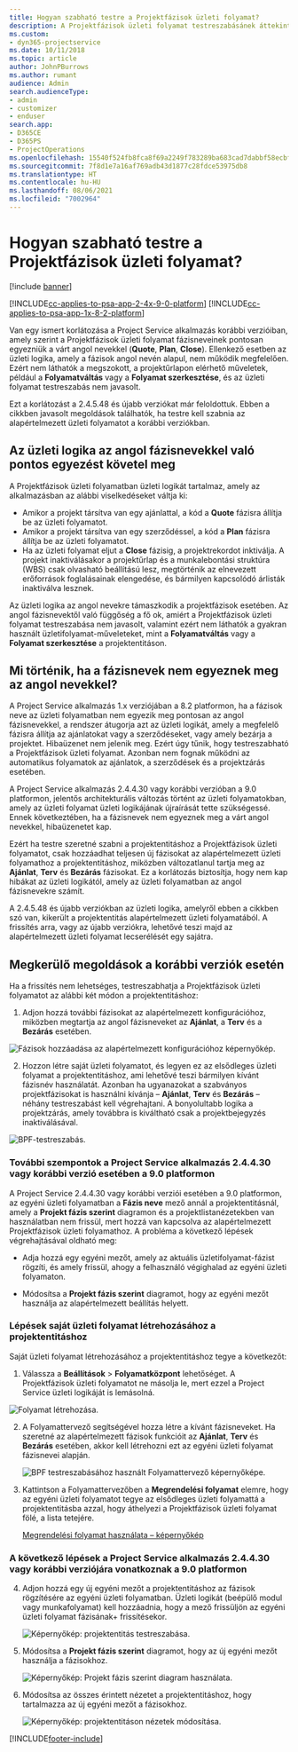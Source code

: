 ```yaml
---
title: Hogyan szabható testre a Projektfázisok üzleti folyamat?
description: A Projektfázisok üzleti folyamat testreszabásánek áttekintése.
ms.custom:
- dyn365-projectservice
ms.date: 10/11/2018
ms.topic: article
author: JohnPBurrows
ms.author: rumant
audience: Admin
search.audienceType:
- admin
- customizer
- enduser
search.app:
- D365CE
- D365PS
- ProjectOperations
ms.openlocfilehash: 15540f524fb8fca8f69a2249f783289ba683cad7dabbf58ecbf620d147e5d491
ms.sourcegitcommit: 7f8d1e7a16af769adb43d1877c28fdce53975db8
ms.translationtype: HT
ms.contentlocale: hu-HU
ms.lasthandoff: 08/06/2021
ms.locfileid: "7002964"
---
```

# <a name="how-do-i-customize-the-project-stages-business-process-flow"></a>Hogyan szabható testre a Projektfázisok üzleti folyamat?

[!include [banner](../includes/psa-now-project-operations.md)]

[!INCLUDE[cc-applies-to-psa-app-2-4x-9-0-platform](../includes/cc-applies-to-psa-app-2-4x-9-0-platform.md)]
[!INCLUDE[cc-applies-to-psa-app-1x-8-2-platform](../includes/cc-applies-to-psa-app-1x-8-2-platform.md)]

Van egy ismert korlátozása a Project Service alkalmazás korábbi verzióiban, amely szerint a Projektfázisok üzleti folyamat fázisneveinek pontosan egyezniük a várt angol nevekkel (**Quote**, **Plan**, **Close**). Ellenkező esetben az üzleti logika, amely a fázisok angol nevén alapul, nem működik megfelelően. Ezért nem láthatók a megszokott, a projektűrlapon elérhető műveletek, például a **Folyamatváltás** vagy a **Folyamat szerkesztése**, és az üzleti folyamat testreszabás nem javasolt. 

Ezt a korlátozást a 2.4.5.48 és újabb verziókat már feloldottuk. Ebben a cikkben javasolt megoldások találhatók, ha testre kell szabnia az alapértelmezett üzleti folyamatot a korábbi verziókban.  

## <a name="business-logic-requires-an-exact-match-with-english-stage-names"></a>Az üzleti logika az angol fázisnevekkel való pontos egyezést követel meg

A Projektfázisok üzleti folyamatban üzleti logikát tartalmaz, amely az alkalmazásban az alábbi viselkedéseket váltja ki:
- Amikor a projekt társítva van egy ajánlattal, a kód a **Quote** fázisra állítja be az üzleti folyamatot.
- Amikor a projekt társítva van egy szerződéssel, a kód a **Plan** fázisra állítja be az üzleti folyamatot.
- Ha az üzleti folyamat eljut a **Close** fázisig, a projektrekordot inktiválja. A projekt inaktiválásakor a projektűrlap és a munkalebontási struktúra (WBS) csak olvasható beállítású lesz, megtörténik az elnevezett erőforrások foglalásainak elengedése, és bármilyen kapcsolódó árlisták inaktiválva lesznek.

Az üzleti logika az angol nevekre támaszkodik a projektfázisok esetében. Az angol fázisnevektől való függőség a fő ok, amiért a Projektfázisok üzleti folyamat testreszabása nem javasolt, valamint ezért nem láthatók a gyakran használt üzletifolyamat-műveleteket, mint a **Folyamatváltás** vagy a **Folyamat szerkesztése** a projektentitáson.

## <a name="what-happens-if-the-stage-names-dont-match-the-english-names"></a>Mi történik, ha a fázisnevek nem egyeznek meg az angol nevekkel?

A Project Service alkalmazás 1.x verziójában a 8.2 platformon, ha a fázisok neve az üzleti folyamatban nem egyezik meg pontosan az angol fázisnevekkel, a rendszer átugorja azt az üzleti logikát, amely a megfelelő fázisra állítja az ajánlatokat vagy a szerződéseket, vagy amely bezárja a projektet. Hibaüzenet nem jelenik meg. Ezért úgy tűnik, hogy testreszabható a Projektfázisok üzleti folyamat. Azonban nem fognak működni az automatikus folyamatok az ajánlatok, a szerződések és a projektzárás esetében.

A Project Service alkalmazás 2.4.4.30 vagy korábbi verzióban a 9.0 platformon, jelentős architekturális változás történt az üzleti folyamatokban, amely az üzleti folyamat üzleti logikájának újraírását tette szükségessé. Ennek következtében, ha a fázisnevek nem egyeznek meg a várt angol nevekkel, hibaüzenetet kap. 

Ezért ha testre szeretné szabni a projektentitáshoz a Projektfázisok üzleti folyamatot, csak hozzáadhat teljesen új fázisokat az alapértelmezett üzleti folyamathoz a projektentitáshoz, miközben változatlanul tartja meg az **Ajánlat**, **Terv** és **Bezárás** fázisokat. Ez a korlátozás biztosítja, hogy nem kap hibákat az üzleti logikától, amely az üzleti folyamatban az angol fázisnevekre számít.

A 2.4.5.48 és újabb verziókban az üzleti logika, amelyről ebben a cikkben szó van, kikerült a projektentitás alapértelmezett üzleti folyamatából. A frissítés arra, vagy az újabb verziókra, lehetővé teszi majd az alapértelmezett üzleti folyamat lecserélését egy sajátra. 

## <a name="workarounds-for-earlier-versions"></a>Megkerülő megoldások a korábbi verziók esetén

Ha a frissítés nem lehetséges, testreszabhatja a Projektfázisok üzleti folyamatot az alábbi két módon a projektentitáshoz:

1. Adjon hozzá további fázisokat az alapértelmezett konfigurációhoz, miközben megtartja az angol fázisneveket az **Ajánlat**, a **Terv** és a **Bezárás** esetében.


![Fázisok hozzáadása az alapértelmezett konfigurációhoz képernyőkép.](media/FAQ-Customize-BPF-1.png)
 
2. Hozzon létre saját üzleti folyamatot, és legyen ez az elsődleges üzleti folyamat a projektentitáshoz, ami lehetővé teszi bármilyen kívánt fázisnév használatát. Azonban ha ugyanazokat a szabványos projektfázisokat is használni kívánja – **Ajánlat**, **Terv** és **Bezárás** – néhány testreszabást kell végrehajtani. A bonyolultabb logika a projektzárás, amely továbbra is kiváltható csak a projektbejegyzés inaktiválásával.

![BPF-testreszabás.](media/FAQ-Customize-BPF-2.png)

### <a name="additional-considerations-for-project-service-app-version-24430-or-earlier-on-platform-90"></a>További szempontok a Project Service alkalmazás 2.4.4.30 vagy korábbi verzió esetében a 9.0 platformon

A Project Service 2.4.4.30 vagy korábbi verziói esetében a 9.0 platformon, az egyéni üzleti folyamatban a **Fázis neve** mező annál a projektentitásnál, amely a **Projekt fázis szerint** diagramon és a projektlistanézetekben van használatban nem frissül, mert hozzá van kapcsolva az alapértelmezett Projektfázisok üzleti folyamathoz. A probléma a következő lépések végrehajtásával oldható meg:

- Adja hozzá egy egyéni mezőt, amely az aktuális üzletifolyamat-fázist rögzíti, és amely frissül, ahogy a felhasználó végighalad az egyéni üzleti folyamaton.

- Módosítsa a **Projekt fázis szerint** diagramot, hogy az egyéni mezőt használja az alapértelmezett beállítás helyett.

### <a name="steps-to-create-your-own-business-process-flow-for-the-project-entity"></a>Lépések saját üzleti folyamat létrehozásához a projektentitáshoz

Saját üzleti folyamat létrehozásához a projektentitáshoz tegye a következőt:

1. Válassza a **Beállítások** > **Folyamatközpont** lehetőséget. A Projektfázisok üzleti folyamatot ne másolja le, mert ezzel a Project Service üzleti logikáját is lemásolná.

  ![Folyamat létrehozása.](media/FAQ-Customize-BPF-3.png)

2. A Folyamattervező segítségével hozza létre a kívánt fázisneveket. Ha szeretné az alapértelmezett fázisok funkcióit az **Ajánlat**, **Terv** és **Bezárás** esetében, akkor kell létrehozni ezt az egyéni üzleti folyamat fázisnevei alapján.

   ![BPF testreszabásához használt Folyamattervező képernyőképe.](media/FAQ-Customize-BPF-4.png) 

3. Kattintson a Folyamattervezőben a **Megrendelési folyamat** elemre, hogy az egyéni üzleti folyamatot tegye az elsődleges üzleti folyamattá a projektentitásba azzal, hogy áthelyezi a Projektfázisok üzleti folyamat fölé, a lista tetejére.


   [Megrendelési folyamat használata – képernyőkép](media/FAQ-Customize-BPF-5-720.png)

### <a name="the-following-steps-apply-to-project-service-app-24430-or-earlier-on-the-90-platform"></a>A következő lépések a Project Service alkalmazás 2.4.4.30 vagy korábbi verziójára vonatkoznak a 9.0 platformon

4. Adjon hozzá egy új egyéni mezőt a projektentitáshoz az fázisok rögzítésére az egyéni üzleti folyamatban. Üzleti logikát (beépülő modul vagy munkafolyamat) kell hozzáadnia, hogy a mező frissüljön az egyéni üzleti folyamat fázisának+ frissítésekor.

   ![Képernyőkép: projektentitás testreszabása.](media/FAQ-Customize-BPF-6-720.png)

5. Módosítsa a **Projekt fázis szerint** diagramot, hogy az új egyéni mezőt használja a fázisokhoz.

   ![Képernyőkép: Projekt fázis szerint diagram használata.](media/FAQ-Customize-BPF-7-720.png)

6. Módosítsa az összes érintett nézetet a projektentitáshoz, hogy tartalmazza az új egyéni mezőt a fázisokhoz.

   ![Képernyőkép: projektentitáson nézetek módosítása.](media/FAQ-Customize-BPF-8-720.png)



[!INCLUDE[footer-include](../includes/footer-banner.md)]
